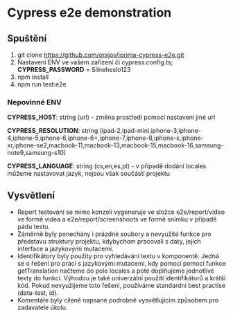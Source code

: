 
# Cypress e2e demonstration
## Spuštění
1. git clone https://github.com/orajov/iprima-cypress-e2e.git
2. Nastavení ENV ve vašem zařízení či cypress.config.ts; **CYPRESS_PASSWORD** = Silneheslo123
3. npm install
4. npm run test:e2e
### Nepovinné ENV
**CYPRESS_HOST**: string (url) - změna prostředí pomocí nastavení jiné url

**CYPRESS_RESOLUTION**: string (ipad-2,ipad-mini,iphone-3,iphone-4,iphone-5,iphone-6,iphone-6+,iphone-7,iphone-8,iphone-x,iphone-xr,iphone-se2,macbook-11,macbook-13,macbook-15,macbook-16,samsung-note9,samsung-s10)

**CYPRESS_LANGUAGE**: string (cs,en,es,pl) - v případě dodání locales můžeme nastavovat jazyk, nejsou však součástí projektu

## Vysvětlení
- Report testování se mimo konzoli vygeneruje ve složce e2e/report/video ve formě videa a e2e/report/screenshoots ve formě snímku v případě pádu testu.
- Záměrně byly ponechány i prázdné soubory a nevyužité funkce pro představu struktury projektu, kdybychom pracovali s daty, jejich interface a jazykovými mutacemi.
- Identifikátory byly použity pro vyhledávání textu v komponentě. Jedná se o řešení pro práci s jazykovými mutacemi, kdy pomocí pomocí funkce getTranslation načteme do pole locales a poté doplňujeme jednotlivé texty do funkcí. Výhodou je také univerzální použití identifikátorů a krátší kód. Pokud nevyužijeme toto řešení, používáme standardní best practise (data-test, id).
- Komentáře byly cíleně napsané podrobně vysvětlujícím způsobem pro zadavatele úkolu.
